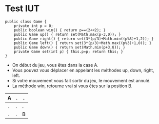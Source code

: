 # Test IUT

```
public class Game {
	private int p = 0;
	public boolean win() { return p==(2<<2); }
	public Game up() { return set(Math.max(p-3,0)); }
	public Game right() { return set(3*(p/3)+Math.min((p%3)+1,2)); }
	public Game left() { return set(3*(p/3)+Math.max((p%3)+1,0)); }
	public Game down() { return set(Math.min(p+3,8)); }
	private Game set(int p) { this.p=p; return this; }
}
```

* On début du jeu, vous êtes dans la case A.
* Vous pouvez vous déplacer en appelant les méthodes up, down, right, left.
* Si votre mouvement vous fait sortir du jeu, le mouvement est annulé.
* La méthode win, retourne vrai si vous êtes sur la position B.

| A | . | . |
| ------------- | ------------- | ------------- |
| . | . | . |
| . | . | B | 
